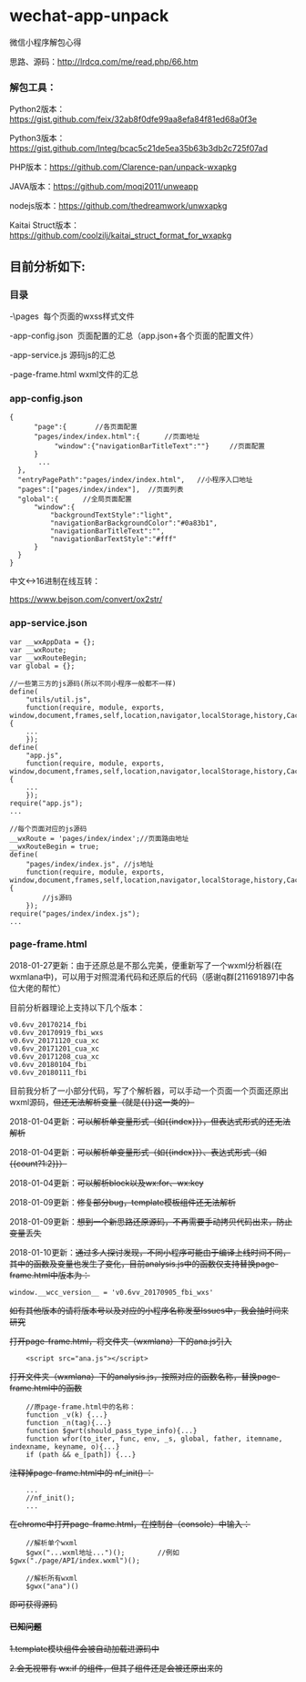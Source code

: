 # wechat-app-unpack
微信小程序解包心得

思路、源码：http://lrdcq.com/me/read.php/66.htm

### 解包工具：

Python2版本：https://gist.github.com/feix/32ab8f0dfe99aa8efa84f81ed68a0f3e

Python3版本：https://gist.github.com/Integ/bcac5c21de5ea35b63b3db2c725f07ad

PHP版本：https://github.com/Clarence-pan/unpack-wxapkg

JAVA版本：https://github.com/moqi2011/unweapp

nodejs版本：https://github.com/thedreamwork/unwxapkg

Kaitai Struct版本：https://github.com/coolzilj/kaitai_struct_format_for_wxapkg


## 目前分析如下:

### 目录

-\pages  每个页面的wxss样式文件

-app-config.json  页面配置的汇总（app.json+各个页面的配置文件）

-app-service.js 源码js的汇总

-page-frame.html  wxml文件的汇总

### app-config.json

    {
          "page":{       //各页面配置
          "pages/index/index.html":{      //页面地址
               "window":{"navigationBarTitleText":""}     //页面配置
          }
           ...
      },
      "entryPagePath":"pages/index/index.html",   //小程序入口地址
      "pages":["pages/index/index"],  //页面列表
      "global":{      //全局页面配置
          "window":{
              "backgroundTextStyle":"light",
              "navigationBarBackgroundColor":"#0a83b1",
              "navigationBarTitleText":"",
              "navigationBarTextStyle":"#fff"
          }
      }
    }

中文<->16进制在线互转：

https://www.bejson.com/convert/ox2str/

### app-service.json

    var __wxAppData = {};
    var __wxRoute;
    var __wxRouteBegin;
    var global = {};

    //一些第三方的js源码(所以不同小程序一般都不一样)
    define(
        "utils/util.js", 
        function(require, module, exports, window,document,frames,self,location,navigator,localStorage,history,Caches,screen,alert,confirm,prompt,XMLHttpRequest,WebSocket,Reporter,webkit,WeixinJSCore){
        ...
        });
    define(
        "app.js", 
        function(require, module, exports, window,document,frames,self,location,navigator,localStorage,history,Caches,screen,alert,confirm,prompt,XMLHttpRequest,WebSocket,Reporter,webkit,WeixinJSCore){
        ...
        });
    require("app.js");
    ...

    //每个页面对应的js源码
    __wxRoute = 'pages/index/index';//页面路由地址
    __wxRouteBegin = true; 
    define(
        "pages/index/index.js", //js地址
        function(require, module, exports, window,document,frames,self,location,navigator,localStorage,history,Caches,screen,alert,confirm,prompt,XMLHttpRequest,WebSocket,Reporter,webkit,WeixinJSCore){
            //js源码
        });
    require("pages/index/index.js");
    ...

### page-frame.html

2018-01-27更新：由于还原总是不那么完美，便重新写了一个wxml分析器(在wxmlana中)，可以用于对照混淆代码和还原后的代码（感谢q群[211691897]中各位大佬的帮忙）

目前分析器理论上支持以下几个版本：

    v0.6vv_20170214_fbi
	v0.6vv_20170919_fbi_wxs
	v0.6vv_20171120_cua_xc
    v0.6vv_20171201_cua_xc
    v0.6vv_20171208_cua_xc
    v0.6vv_20180104_fbi
    v0.6vv_20180111_fbi

目前我分析了一小部分代码，写了个解析器，可以手动一个页面一个页面还原出wxml源码，~~但还无法解析变量（就是{{}}这一类的）~~

2018-01-04更新：~~可以解析单变量形式（如{{index}}），但表达式形式的还无法解析~~

2018-01-04更新：~~可以解析单变量形式（如{{index}}）、表达式形式（如{{count?1:2}}）~~

2018-01-04更新：~~可以解析block以及wx:for、wx:key~~

2018-01-09更新：~~修复部分bug，template模板组件还无法解析~~

2018-01-09更新：~~想到一个新思路还原源码，不再需要手动拷贝代码出来，防止变量丢失~~

2018-01-10更新：~~通过多人探讨发现，不同小程序可能由于编译上线时间不同，其中的函数及变量也发生了变化，目前analysis.js中的函数仅支持替换page-frame.html中版本为：~~

    window.__wcc_version__ = 'v0.6vv_20170905_fbi_wxs'

~~如有其他版本的请将版本号以及对应的小程序名称发至Issues中，我会抽时间来研究~~

~~打开page-frame.html，将文件夹（wxmlana）下的ana.js引入~~

        <script src="ana.js"></script>

~~打开文件夹（wxmlana）下的analysis.js，按照对应的函数名称，替换page-frame.html中的函数~~

        //原page-frame.html中的名称：
        function _v(k) {...}
        function _n(tag){...}
        function $gwrt(should_pass_type_info){...}
        function wfor(to_iter, func, env, _s, global, father, itemname, indexname, keyname, o){...}
        if (path && e_[path]) {...}

~~注释掉page-frame.html中的 nf_init() ：~~

        ...
        //nf_init();
        ...

~~在chrome中打开page-frame.html，在控制台（console）中输入：~~

        //解析单个wxml
        $gwx("...wxml地址...")();        //例如$gwx("./page/API/index.wxml")();

        //解析所有wxml
        $gwx("ana")()

~~即可获得源码~~

#### ~~已知问题~~

~~1.template模块组件会被自动加载进源码中~~

~~2.会无视带有 wx:if 的组件，但其子组件还是会被还原出来的~~

